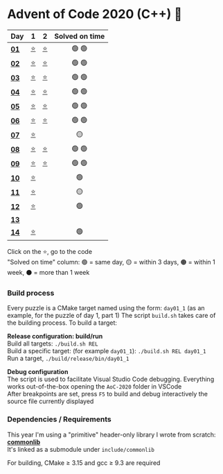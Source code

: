 # Advent of Code 2020 (C++) 🎄

<div align="center">

| Day                                            | 1                     | 2                     | Solved on time |
| ---------------------------------------------- | :-------------------: | :-------------------: | :------------: |
| **[01](https://adventofcode.com/2020/day/1)**  | [⭐](src/day01_1.cpp) | [⭐](src/day01_2.cpp) | 🟢 🟢          |
| **[02](https://adventofcode.com/2020/day/2)**  | [⭐](src/day02_1.cpp) | [⭐](src/day02_2.cpp) | 🟢 🟢          |
| **[03](https://adventofcode.com/2020/day/3)**  | [⭐](src/day03_1.cpp) | [⭐](src/day03_2.cpp) | 🟢 🟢          |
| **[04](https://adventofcode.com/2020/day/4)**  | [⭐](src/day04_1.cpp) | [⭐](src/day04_2.cpp) | 🟢 🟢          |
| **[05](https://adventofcode.com/2020/day/5)**  | [⭐](src/day05_1.cpp) | [⭐](src/day05_2.cpp) | 🟢 🟢          |
| **[06](https://adventofcode.com/2020/day/6)**  | [⭐](src/day06_1.cpp) | [⭐](src/day06_2.cpp) | 🟢 🟢          |
| **[07](https://adventofcode.com/2020/day/7)**  | [⭐](src/day07_1.cpp) |                       | 🟡             |
| **[08](https://adventofcode.com/2020/day/8)**  | [⭐](src/day08_1.cpp) | [⭐](src/day08_2.cpp) | 🟢 🟢          |
| **[09](https://adventofcode.com/2020/day/9)**  | [⭐](src/day09_1.cpp) | [⭐](src/day09_2.cpp) | 🟢 🟢          |
| **[10](https://adventofcode.com/2020/day/10)** | [⭐](src/day10_1.cpp) |                       | 🟢             |
| **[11](https://adventofcode.com/2020/day/11)** | [⭐](src/day11_1.cpp) |                       | 🟡             |
| **[12](https://adventofcode.com/2020/day/12)** | [⭐](src/day12_1.cpp) |                       | 🟢             |
| **[13](https://adventofcode.com/2020/day/13)** |                       |                       |                |
| **[14](https://adventofcode.com/2020/day/14)** | [⭐](src/day14_1.cpp) |                       | 🟢             |

</div>

Click on the ⭐, go to the code  
"Solved on time" column: 🟢 = same day, 🟡 = within 3 days, 🟠 = within 1 week, ⚫ = more than 1 week

### Build process

Every puzzle is a CMake target named using the form: `day01_1` (as an example, for the puzzle of day 1, part 1)
The script `build.sh` takes care of the building process. To build a target:

**Release configuration: build/run**  
Build all targets: `./build.sh REL`  
Build a specific target: (for example `day01_1`): `./build.sh REL day01_1`  
Run a target, `./build/release/bin/day01_1`

**Debug configuration**  
The script is used to facilitate Visual Studio Code debugging. Everything works out-of-the-box opening the `AoC-2020` folder in VSCode  
After breakpoints are set, press `F5` to build and debug interactively the source file currently displayed

### Dependencies / Requirements

This year I'm using a "primitive" header-only library I wrote from scratch: **[commonlib](https://github.com/albertosantagostino/commonlib-cpp)**  
It's linked as a submodule under `include/commonlib`

For building, CMake ≥ 3.15 and gcc ≥ 9.3 are required

